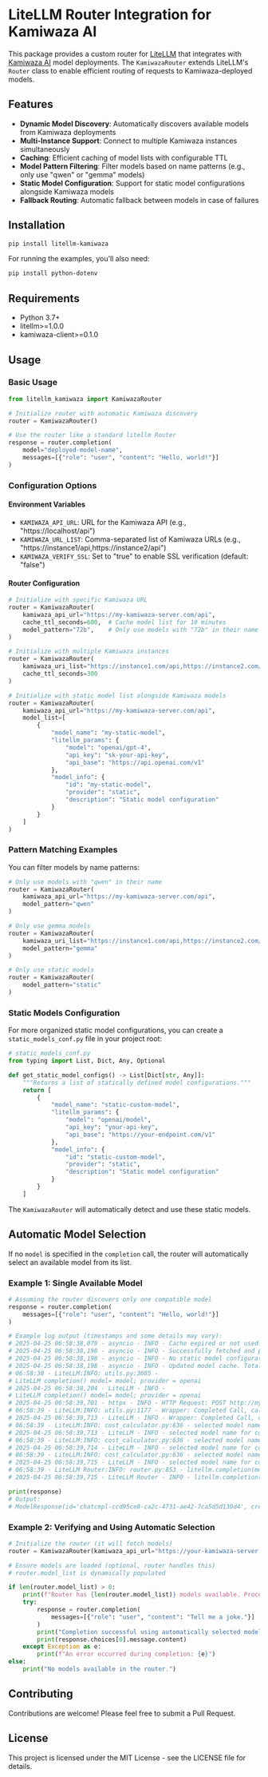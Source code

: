 # LiteLLM Router Integration for Kamiwaza AI

This package provides a custom router for [LiteLLM](https://github.com/BerriAI/litellm) that integrates with [Kamiwaza AI](https://kamiwaza.ai) model deployments. The `KamiwazaRouter` extends LiteLLM's `Router` class to enable efficient routing of requests to Kamiwaza-deployed models.

## Features

- **Dynamic Model Discovery**: Automatically discovers available models from Kamiwaza deployments
- **Multi-Instance Support**: Connect to multiple Kamiwaza instances simultaneously 
- **Caching**: Efficient caching of model lists with configurable TTL
- **Model Pattern Filtering**: Filter models based on name patterns (e.g., only use "qwen" or "gemma" models)
- **Static Model Configuration**: Support for static model configurations alongside Kamiwaza models
- **Fallback Routing**: Automatic fallback between models in case of failures

## Installation

```bash
pip install litellm-kamiwaza
```

For running the examples, you'll also need:

```bash
pip install python-dotenv
```

## Requirements

- Python 3.7+
- litellm>=1.0.0
- kamiwaza-client>=0.1.0

## Usage

### Basic Usage

```python
from litellm_kamiwaza import KamiwazaRouter

# Initialize router with automatic Kamiwaza discovery
router = KamiwazaRouter()

# Use the router like a standard litellm Router
response = router.completion(
    model="deployed-model-name",
    messages=[{"role": "user", "content": "Hello, world!"}]
)
```

### Configuration Options

#### Environment Variables

- `KAMIWAZA_API_URL`: URL for the Kamiwaza API (e.g., "https://localhost/api")
- `KAMIWAZA_URL_LIST`: Comma-separated list of Kamiwaza URLs (e.g., "https://instance1/api,https://instance2/api")
- `KAMIWAZA_VERIFY_SSL`: Set to "true" to enable SSL verification (default: "false")

#### Router Configuration

```python
# Initialize with specific Kamiwaza URL
router = KamiwazaRouter(
    kamiwaza_api_url="https://my-kamiwaza-server.com/api",
    cache_ttl_seconds=600,  # Cache model list for 10 minutes
    model_pattern="72b",    # Only use models with "72b" in their name
)

# Initialize with multiple Kamiwaza instances
router = KamiwazaRouter(
    kamiwaza_uri_list="https://instance1.com/api,https://instance2.com/api",
    cache_ttl_seconds=300
)

# Initialize with static model list alongside Kamiwaza models
router = KamiwazaRouter(
    kamiwaza_api_url="https://my-kamiwaza-server.com/api",
    model_list=[
        {
            "model_name": "my-static-model",
            "litellm_params": {
                "model": "openai/gpt-4",
                "api_key": "sk-your-api-key",
                "api_base": "https://api.openai.com/v1"
            },
            "model_info": {
                "id": "my-static-model",
                "provider": "static",
                "description": "Static model configuration"
            }
        }
    ]
)
```

### Pattern Matching Examples

You can filter models by name patterns:

```python
# Only use models with "qwen" in their name
router = KamiwazaRouter(
    kamiwaza_api_url="https://my-kamiwaza-server.com/api",
    model_pattern="qwen"
)

# Only use gemma models
router = KamiwazaRouter(
    kamiwaza_uri_list="https://instance1.com/api,https://instance2.com/api",
    model_pattern="gemma"
)

# Only use static models
router = KamiwazaRouter(
    model_pattern="static"
)
```

### Static Models Configuration

For more organized static model configurations, you can create a `static_models_conf.py` file in your project root:

```python
# static_models_conf.py
from typing import List, Dict, Any, Optional

def get_static_model_configs() -> List[Dict[str, Any]]:
    """Returns a list of statically defined model configurations."""
    return [
        {
            "model_name": "static-custom-model", 
            "litellm_params": {
                "model": "openai/model",
                "api_key": "your-api-key",
                "api_base": "https://your-endpoint.com/v1"
            },
            "model_info": {
                "id": "static-custom-model",
                "provider": "static",
                "description": "Static model configuration"
            }
        }
    ]
```

The `KamiwazaRouter` will automatically detect and use these static models.

## Automatic Model Selection

If no `model` is specified in the `completion` call, the router will automatically select an available model from its list.

### Example 1: Single Available Model

```python
# Assuming the router discovers only one compatible model
response = router.completion(
    messages=[{"role": "user", "content": "Hello, world!"}]
)

# Example log output (timestamps and some details may vary):
# 2025-04-25 06:58:38,079 - asyncio - INFO - Cache expired or not used. Fetching fresh model list (TTL: 300s).
# 2025-04-25 06:58:38,198 - asyncio - INFO - Successfully fetched and processed 1 models from https://my-kamiwaza-server.com/api
# 2025-04-25 06:58:38,198 - asyncio - INFO - No static model configurations returned or defined.
# 2025-04-25 06:58:38,198 - asyncio - INFO - Updated model cache. Total unique models: 1 (1 from Kamiwaza, 0 static).
# 06:58:38 - LiteLLM:INFO: utils.py:3085 - 
# LiteLLM completion() model= model; provider = openai
# 2025-04-25 06:58:38,204 - LiteLLM - INFO - 
# LiteLLM completion() model= model; provider = openai
# 2025-04-25 06:58:39,701 - httpx - INFO - HTTP Request: POST http://my-kamiwaza-server.com/v1/chat/completions "HTTP/1.1 200 OK"
# 06:58:39 - LiteLLM:INFO: utils.py:1177 - Wrapper: Completed Call, calling success_handler
# 2025-04-25 06:58:39,713 - LiteLLM - INFO - Wrapper: Completed Call, calling success_handler
# 06:58:39 - LiteLLM:INFO: cost_calculator.py:636 - selected model name for cost calculation: openai/model
# 2025-04-25 06:58:39,713 - LiteLLM - INFO - selected model name for cost calculation: openai/model
# 06:58:39 - LiteLLM:INFO: cost_calculator.py:636 - selected model name for cost calculation: openai/model
# 2025-04-25 06:58:39,714 - LiteLLM - INFO - selected model name for cost calculation: openai/model
# 06:58:39 - LiteLLM:INFO: cost_calculator.py:636 - selected model name for cost calculation: openai/model
# 2025-04-25 06:58:39,715 - LiteLLM - INFO - selected model name for cost calculation: openai/model
# 06:58:39 - LiteLLM Router:INFO: router.py:853 - litellm.completion(model=openai/model) 200 OK
# 2025-04-25 06:58:39,715 - LiteLLM Router - INFO - litellm.completion(model=openai/model) 200 OK

print(response)
# Output:
# ModelResponse(id='chatcmpl-ccd95ce8-ca2c-4731-ae42-7ca5d5d130d4', created=1745585918, model='model', object='chat.completion', system_fingerprint=None, choices=[Choices(finish_reason='stop', index=0, message=Message(content='Hello! How can I assist you today? Is there something you would like to discuss or ask about? I am here to answer any questions you may have.', role='assistant', tool_calls=None, function_call=None, provider_specific_fields={'refusal': None}))], usage=Usage(completion_tokens=33, prompt_tokens=23, total_tokens=56, completion_tokens_details=None, prompt_tokens_details=None), service_tier=None, prompt_logprobs=None)

```

### Example 2: Verifying and Using Automatic Selection

```python
# Initialize the router (it will fetch models)
router = KamiwazaRouter(kamiwaza_api_url="https://your-kamiwaza-server.com/api") 

# Ensure models are loaded (optional, router handles this)
# router.model_list is dynamically populated

if len(router.model_list) > 0:
    print(f"Router has {len(router.model_list)} models available. Proceeding with auto-selection.")
    try:
        response = router.completion(
            messages=[{"role": "user", "content": "Tell me a joke."}] 
        )
        print("Completion successful using automatically selected model:")
        print(response.choices[0].message.content)
    except Exception as e:
        print(f"An error occurred during completion: {e}")
else:
    print("No models available in the router.")

```

## Contributing

Contributions are welcome! Please feel free to submit a Pull Request.

## License

This project is licensed under the MIT License - see the LICENSE file for details.
